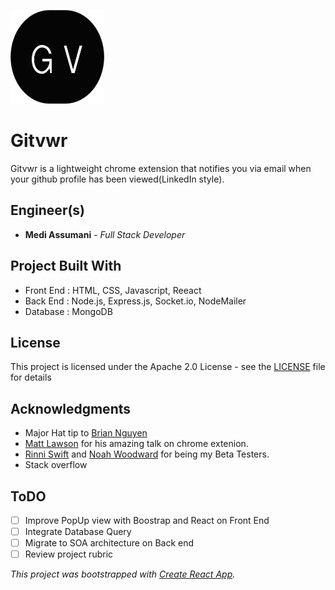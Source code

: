 
<img src= "src/gitviwr_github_log.png" width = 150 height = 150></img>

# Gitvwr

Gitvwr is a lightweight chrome extension that notifies you via email when your github profile has been viewed(LinkedIn style).

## Engineer(s)

* **Medi Assumani** - *Full Stack Developer*

## Project Built With

* Front End : HTML, CSS, Javascript, Reeact
* Back End : Node.js, Express.js, Socket.io, NodeMailer
* Database : MongoDB

## License

This project is licensed under the Apache 2.0 License - see the <a href="https://github.com/MediBoss/Lofti/blob/master/LICENSE">LICENSE</a> file for details

## Acknowledgments

* Major Hat tip to <a href="https://github.com/bnguyen212">Brian Nguyen</a>
* <a href="https://github.com/matthewlawson">Matt Lawson</a> for his amazing talk on chrome extenion.
* <a href="https://github.com/RinniSwift">Rinni Swift</a> and <a href="https://github.com/woodward4422">Noah Woodward</a> for being my Beta Testers.
* Stack overflow

## ToDO

- [ ] Improve PopUp view with Boostrap and React on Front End
- [ ] Integrate Database Query
- [ ] Migrate to SOA architecture on Back end
- [ ] Review project rubric

<i>This project was bootstrapped with [Create React App](https://github.com/facebook/create-react-app).</i>
